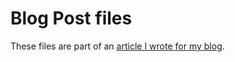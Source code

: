 # Blog Post files

These files are part of an [article I wrote for my blog](https://jonathanpeterson.com/posts/unlocking-azure-key-vault-secret-deployment.html).
